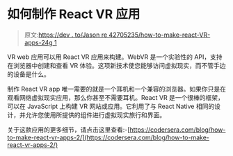 # 如何制作 React VR 应用

> 原文:[https://dev . to/Jason re 42705235/how-to-make-react-VR-apps-24g 1](https://dev.to/jasonre42705235/how-to-make-react-vr-apps-24g1)

VR web 应用可以用 React VR 应用来构建。WebVR 是一个实验性的 API，支持在浏览器中创建和查看 VR 体验。这项新技术使您能够访问虚拟现实，而不管手边的设备是什么。

制作 React VR app 唯一需要的就是一个耳机和一个兼容的浏览器。如果你只是在观看网络虚拟现实应用，那么你甚至不需要耳机。React VR 是一个很棒的框架，可以在 JavaScript 上构建 VR 网站或应用。它利用了与 React Native 相同的设计，并允许您使用所提供的组件进行虚拟现实旅行和界面。

关于这款应用的更多细节，请点击这里查看:-[https://codersera.com/blog/how-to-make-react-vr-apps-2/](https://codersera.com/blog/how-to-make-react-vr-apps-2/)